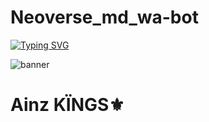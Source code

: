 # Neoverse_md_wa-bot
[![Typing SVG](https://readme-typing-svg.demolab.com?font=Fira+Code&size=40&pause=1000&center=vrai&vCenter=vrai&repeat=vrai&random=FAUX&width=435&lines=Welcome+to+Neoverse)](https://git.io/typing-svg)

![banner](https://telegra.ph/file/bd75d35e193a7cf0e300a.jpg)

# Ainz KÏNGS⚜️
